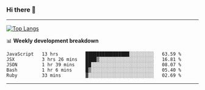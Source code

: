### Hi there 👋

-------
[![Top Langs](https://github-readme-stats.vercel.app/api/top-langs/?username=ashish-r)](https://github.com/anuraghazra/github-readme-stats)

📊 **Weekly development breakdown**
<!--START_SECTION:waka-->
```text
JavaScript   13 hrs          ████████████████░░░░░░░░░   63.59 % 
JSX          3 hrs 26 mins   ████▒░░░░░░░░░░░░░░░░░░░░   16.81 % 
JSON         1 hr 39 mins    ██░░░░░░░░░░░░░░░░░░░░░░░   08.07 % 
Bash         1 hr 6 mins     █▒░░░░░░░░░░░░░░░░░░░░░░░   05.40 % 
Ruby         33 mins         ▓░░░░░░░░░░░░░░░░░░░░░░░░   02.69 % 
```
<!--END_SECTION:waka-->
-------

<!--
**ashish-r/ashish-r** is a ✨ _special_ ✨ repository because its `README.md` (this file) appears on your GitHub profile.

Here are some ideas to get you started:

- 🔭 I’m currently working on ...
- 🌱 I’m currently learning ...
- 👯 I’m looking to collaborate on ...
- 🤔 I’m looking for help with ...
- 💬 Ask me about ...
- 📫 How to reach me: ...
- 😄 Pronouns: ...
- ⚡ Fun fact: ...
-->
